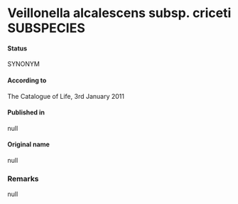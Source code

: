 # Veillonella alcalescens subsp. criceti SUBSPECIES

#### Status
SYNONYM

#### According to
The Catalogue of Life, 3rd January 2011

#### Published in
null

#### Original name
null

### Remarks
null